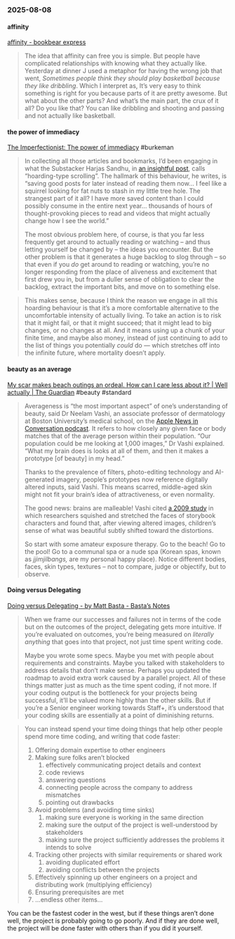 ### 2025-08-08
#### affinity
[affinity - bookbear express](https://www.avabear.xyz/p/affinity)

> The idea that affinity can free you is simple. But people have complicated relationships with knowing what they actually like. Yesterday at dinner J used a metaphor for having the wrong job that went, _Sometimes people think they should play basketball because they like dribbling_. Which I interpret as, It’s very easy to think something is right for you because parts of it are pretty awesome. But what about the other parts? And what’s the main part, the crux of it all? Do you like that? You can like dribbling and shooting and passing and not actually like basketball.

#### the power of immediacy
[The Imperfectionist: The power of immediacy](https://ckarchive.com/b/r8u8hoh3qpe9wu48nng83sden4n66h7hwx834) #burkeman 

> In collecting all those articles and bookmarks, I’d been engaging in what the Substacker Harjas Sandhu, in [an insightful post](https://hardlyworking1.substack.com/p/hoarding-type-scrolling), calls “hoarding-type scrolling”. The hallmark of this behaviour, he writes, is “saving good posts for later instead of reading them now… I feel like a squirrel looking for fat nuts to stash in my little tree hole. The strangest part of it all? I have more saved content than I could possibly consume in the entire next year… thousands of hours of thought-provoking pieces to read and videos that might actually change how I see the world.”
> 
> The most obvious problem here, of course, is that you far less frequently get around to actually reading or watching – and thus letting yourself be changed by – the ideas you encounter. But the other problem is that it generates a huge backlog to slog through – so that even if you _do_ get around to reading or watching, you’re no longer responding from the place of aliveness and excitement that first drew you in, but from a duller sense of obligation to clear the backlog, extract the important bits, and move on to something else.

> This makes sense, because I think the reason we engage in all this hoarding behaviour is that it’s a more comfortable alternative to the uncomfortable intensity of actually living. To take an action is to risk that it might fail, or that it might succeed; that it might lead to big changes, or no changes at all. And it means using up a chunk of your finite time, and maybe also money, instead of just continuing to add to the list of things you potentially _could_ do — which stretches off into the infinite future, where mortality doesn’t apply.

#### beauty as an average
[My scar makes beach outings an ordeal. How can I care less about it? \| Well actually \| The Guardian](https://www.theguardian.com/wellness/2025/aug/07/advice-keloid-scars-ask-ugly) #beauty #standard 

> Averageness is “the most important aspect” of one’s understanding of beauty, said Dr Neelam Vashi, an associate professor of dermatology at Boston University’s medical school, on the [Apple News in Conversation podcast](https://podcasts.apple.com/us/podcast/the-real-reason-so-many-people-are-getting-cosmetic-surgery/id1577591053?i=1000659676999). It refers to how closely any given face or body matches that of the average person within their population. “Our population could be me looking at 1,000 images,” Dr Vashi explained. “What my brain does is looks at all of them, and then it makes a prototype [of beauty] in my head.”
>
> Thanks to the prevalence of filters, photo-editing technology and AI-generated imagery, people’s prototypes now reference digitally altered inputs, said Vashi. This means scarred, middle-aged skin might not fit your brain’s idea of attractiveness, or even normality.
>
> The good news: brains are malleable! Vashi cited [a 2009 study](https://www.allure.com/story/doll-diversity-beauty-ideals-self-esteem) in which researchers squished and stretched the faces of storybook characters and found that, after viewing altered images, children’s sense of what was beautiful subtly shifted toward the distortions.
>
> So start with some amateur exposure therapy. Go to the beach! Go to the pool! Go to a communal spa or a nude spa (Korean spas, known as _jjimjilbangs,_ are my personal happy place). Notice different bodies, faces, skin types, textures – not to compare, judge or objectify, but to observe.

#### Doing versus Delegating
[Doing versus Delegating - by Matt Basta - Basta’s Notes](https://basta.substack.com/p/doing-versus-delegating)

> When we frame our successes and failures not in terms of the code but on the outcomes of the project, delegating gets more intuitive. If you’re evaluated on outcomes, you’re being measured on _literally anything_ that goes into that project, not just time spent writing code.
> 
> Maybe you wrote some specs. Maybe you met with people about requirements and constraints. Maybe you talked with stakeholders to address details that don’t make sense. Perhaps you updated the roadmap to avoid extra work caused by a parallel project. All of these things matter just as much as the time spent coding, if not more. If your coding output is the bottleneck for your projects being successful, it’ll be valued more highly than the other skills. But if you’re a Senior engineer working towards Staff+, it’s understood that your coding skills are essentially at a point of diminishing returns.

> You can instead spend your time doing things that help other people spend more time coding, and writing that code faster:
> 
> 1. Offering domain expertise to other engineers
> 2. Making sure folks aren’t blocked
>     1. effectively communicating project details and context
>     2. code reviews
>     3. answering questions
>     4. connecting people across the company to address mismatches
>     5. pointing out drawbacks
> 3. Avoid problems (and avoiding time sinks)
>     1. making sure everyone is working in the same direction
>     2. making sure the output of the project is well-understood by stakeholders
>     3. making sure the project sufficiently addresses the problems it intends to solve
> 4. Tracking other projects with similar requirements or shared work
>     1. avoiding duplicated effort
>     2. avoiding conflicts between the projects
> 5. Effectively spinning up other engineers on a project and distributing work (multiplying efficiency)
> 6. Ensuring prerequisites are met
> 7. …endless other items…
> 
You can be the fastest coder in the west, but if these things aren’t done well, the project is probably going to go poorly. And if they are done well, the project will be done faster with others than if you did it yourself.